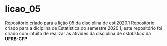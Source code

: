 # licao_05
Repositório criado para a lição 05 da disciplina de esti2020.1
Repositório criado para a diciplina de EstatÍstica do semestre 2020.1, este repositório foi criado com intuito de realizar as ativides da disciplina de _estatística_ da **UFRB-CFP**    
